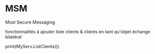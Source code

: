 # MSM
Most Secure Messaging

fonctionnalités à ajouter
  liste clients & clients en tant qu'objet
  échange bilatéral

print(MyServ.ListClients())
